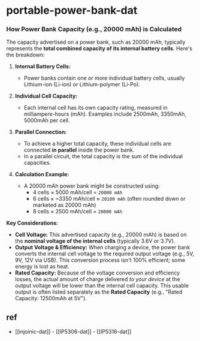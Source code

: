 
# portable-power-bank-dat

### How Power Bank Capacity (e.g., 20000 mAh) is Calculated

The capacity advertised on a power bank, such as 20000 mAh, typically represents the **total combined capacity of its internal battery cells**. Here's the breakdown:

1.  **Internal Battery Cells:**
    *   Power banks contain one or more individual battery cells, usually Lithium-ion (Li-ion) or Lithium-polymer (Li-Po).

2.  **Individual Cell Capacity:**
    *   Each internal cell has its own capacity rating, measured in milliampere-hours (mAh). Examples include 2500mAh, 3350mAh, 5000mAh per cell.

3.  **Parallel Connection:**
    *   To achieve a higher total capacity, these individual cells are connected **in parallel** inside the power bank.
    *   In a parallel circuit, the total capacity is the sum of the individual capacities.

4.  **Calculation Example:**
    *   A 20000 mAh power bank might be constructed using:
        *   4 cells × 5000 mAh/cell = `20000 mAh`
        *   6 cells × ~3350 mAh/cell ≈ `20100 mAh` (often rounded down or marketed as 20000 mAh)
        *   8 cells × 2500 mAh/cell = `20000 mAh`

**Key Considerations:**

*   **Cell Voltage:** This advertised capacity (e.g., 20000 mAh) is based on the **nominal voltage of the internal cells** (typically 3.6V or 3.7V).
*   **Output Voltage & Efficiency:** When charging a device, the power bank converts the internal cell voltage to the required output voltage (e.g., 5V, 9V, 12V via USB). This conversion process isn't 100% efficient; some energy is lost as heat.
*   **Rated Capacity:** Because of the voltage conversion and efficiency losses, the actual amount of charge delivered *to your device* at the output voltage will be lower than the internal cell capacity. This usable output is often listed separately as the **Rated Capacity** (e.g., "Rated Capacity: 12500mAh at 5V").


## ref


- [[injoinic-dat]] - [[IP5306-dat]] - [[IP5316-dat]]


